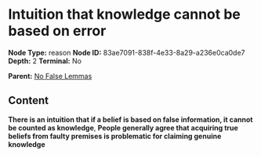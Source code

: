 # Intuition that knowledge cannot be based on error

**Node Type:** reason
**Node ID:** 83ae7091-838f-4e33-8a29-a236e0ca0de7
**Depth:** 2
**Terminal:** No

**Parent:** [No False Lemmas](no-false-lemmas.md)

## Content

**There is an intuition that if a belief is based on false information, it cannot be counted as knowledge**, **People generally agree that acquiring true beliefs from faulty premises is problematic for claiming genuine knowledge**
